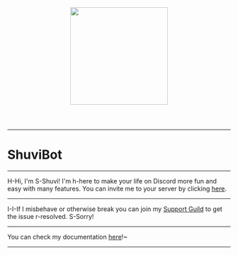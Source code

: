 
<!DOCTYPE html>
<html>
    <header>
<a href="https://discordapp.com/oauth2/authorize?client_id=323128638444929025&scope=bot&permissions=536210551">
			<img src="https://cdn.discordapp.com/avatars/323128638444929025/aa2b6a46cbaf0592edf9d6a5891cd57f.png" height="220" width="220">
  </img>
      </a>
  </header>
<hr>
</hr>
        <h1>ShuviBot</h1>
<hr>
</hr>
    <body>
      <p>H-Hi, I'm S-Shuvi! I'm h-here to make your life on Discord more fun and easy with many features. You can invite me to your server by clicking <a href="https://discordapp.com/oauth2/authorize?client_id=323128638444929025&scope=bot&permissions=536210551">here</a>.</p></b></p>
<hr></hr>
<p>I-I-If I misbehave or  otherwise break you can join my <a href="https://discord.gg/eYbEBaS">Support Guild</a> to get the issue r-resolved. S-Sorry!<br>
  <hr></hr>
<p>You can check my documentation <a href="https://github.com/MrLar/ShuviWiki/wiki">here</a>!~<br>
    </body>
  <hr></hr>
</html>